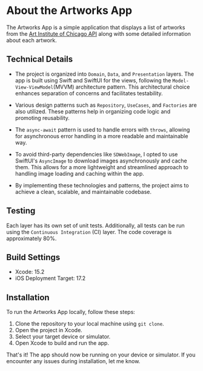 # About the Artworks App
The Artworks App is a simple application that displays a list of artworks from the [Art Institute of Chicago API](https://api.artic.edu/docs/) along with some detailed information about each artwork.

## Technical Details
- The project is organized into `Domain`, `Data`, and `Presentation` layers. The app is built using Swift and SwiftUI for the views, following the `Model-View-ViewModel`(MVVM) architecture pattern. This architectural choice enhances separation of concerns and facilitates testability. 

- Various design patterns such as `Repository`, `UseCases`, and `Factories` are also utilized. These patterns help in organizing code logic and promoting reusability.

- The `async-await` pattern is used to handle errors with `throws`, allowing for asynchronous error handling in a more readable and maintainable way.

- To avoid third-party dependencies like `SDWebImage`, I opted to use SwiftUI's `AsyncImage` to download images asynchronously and cache them. This allows for a more lightweight and streamlined approach to handling image loading and caching within the app.

- By implementing these technologies and patterns, the project aims to achieve a clean, scalable, and maintainable codebase.

## Testing
Each layer has its own set of unit tests. Additionally, all tests can be run using the `Continuous Integration` (CI) layer. The code coverage is approximately 80%.

## Build Settings
- Xcode: 15.2
- iOS Deployment Target: 17.2

## Installation
To run the Artworks App locally, follow these steps:

1. Clone the repository to your local machine using `git clone`.
2. Open the project in Xcode.
3. Select your target device or simulator.
4. Open Xcode to build and run the app.

That's it! The app should now be running on your device or simulator. If you encounter any issues during installation, let me know.
